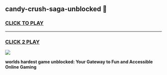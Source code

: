 
## candy-crush-saga-unblocked 👋
<h3>
<a href="https://premium.freeplayer.one?title=candy-crush-saga-unblocked&ref=14F">CLICK TO PLAY</a></h3>
<hr>

<h3>
<a href="https://premium.freeplayer.one?title=candy-crush-saga-unblocked&ref=14F">CLICK 2 PLAY</a>
  
</h3>

<a href="https://premium.freeplayer.one?title=candy-crush-saga-unblocked&ref=12F/"><img src="https://clearcache.store/games.png"></a>


**worlds hardest game unblocked: Your Gateway to Fun and Accessible Online Gaming**

